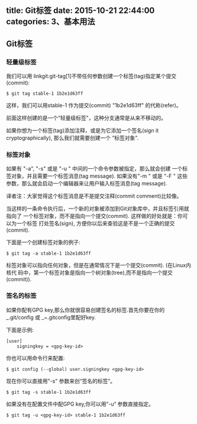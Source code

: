 title: Git标签
date: 2015-10-21 22:44:00
categories: 3、基本用法
---
## Git标签 ##

### 轻量级标签 ###

我们可以用 linkgit:git-tag[1]不带任何参数创建一个标签(tag)指定某个提交(commit):

    $ git tag stable-1 1b2e1d63ff
    
这样，我们可以用stable-1 作为提交(commit) "1b2e1d63ff" 的代称(refer)。

前面这样创建的是一个“轻量级标签"，这种分支通常是从来不移动的。

如果你想为一个标签(tag)添加注释，或是为它添加一个签名(sign it cryptographically),
那么我们就需要创建一个 ”标签对象".


### 标签对象 ###

如果有 "-a", "-s" 或是 "-u <key-id>" 中间的一个命令参数被指定，那么就会创建
一个标签对象，并且需要一个标签消息(tag message). 如果没有"-m <msg>" 或是 
"-F <file>" 这些参数，那么就会启动一个编辑器来让用户输入标签消息(tag message).

译者注：大家觉得这个标签消息是不是提交注释(commit comment)比较像。

当这样的一条命令执行后，一个新的对象被添加到Git对象库中，并且标签引用就指向了
一个标签对象，而不是指向一个提交(commit). 这样做的好处就是：你可以为一个标签
打处签名(sign), 方便你以后来查验这是不是一个正确的提交(commit).

下面是一个创建标签对象的例子:

    $ git tag -a stable-1 1b2e1d63ff
    
标签对象可以指向任何对象，但是在通常情况下是一个提交(commit). (在Linux内核代
码中，第一个标签对象是指向一个树对象(tree),而不是指向一个提交(commit)).

### 签名的标签 ###

如果你配有GPG key,那么你就很容易创建签名的标签.首先你要在你的 _.git/config 或
_~.gitconfig里配好key.

下面是示例:

    [user]
        signingkey = <gpg-key-id>
        
你也可以用命令行来配置:

    $ git config (--global) user.signingkey <gpg-key-id>
    
现在你可以直接用"-s" 参数来创“签名的标签”。

    $ git tag -s stable-1 1b2e1d63ff
    
如果没有在配置文件中配GPG key,你可以用"-u“ 参数直接指定。
    
    $ git tag -u <gpg-key-id> stable-1 1b2e1d63ff

